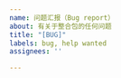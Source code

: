 ```yaml
---
name: 问题汇报（Bug report）
about: 有关于整合包的任何问题
title: "[BUG]"
labels: bug, help wanted
assignees: ''

---
```



